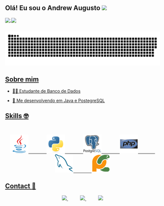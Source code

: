 ## Olá! Eu sou o Andrew Augusto <img src="https://raw.githubusercontent.com/iampavangandhi/iampavangandhi/master/gifs/Hi.gif" width="30px"></h2>
  
<div style="display: inline_block">
  <a href="https://github.com/AndrewAugusto">
  <img 
    align="center" 
    height="155" 
    src="https://github-readme-stats.vercel.app/api?username=AndrewAugusto&show_icons=true&theme=blue-green&include_all_commits=true&count_private=true"
  />
  <img 
    align="center"
    height="150" 
    src="https://github-readme-stats.vercel.app/api/top-langs/?username=AndrewAugusto&layout=compact&langs_count=7&theme=blue-green"
  />
 </div>
  
##
  
  ![Snake animation](https://github.com/AndrewAugusto/AndrewAugusto/blob/output/github-contribution-grid-snake.svg)
  
##

## Sobre mim
- 👨‍🎓 Estudante de Banco de Dados

- 🌱 Me desenvolvendo em Java e PostegreSQL

## Skills :nerd_face:
<div style="display: inline_block"><br>
  <p align="center">
  <img title="Java" height="60" src="https://raw.githubusercontent.com/devicons/devicon/master/icons/java/java-original.svg">
  &nbsp;&nbsp;&nbsp;&nbsp;&nbsp;&nbsp;&nbsp;&nbsp;&nbsp;&nbsp;&nbsp;&nbsp;&nbsp;
  <img title="Python" height="60" src="https://raw.githubusercontent.com/devicons/devicon/master/icons/python/python-original.svg">
  &nbsp;&nbsp;&nbsp;&nbsp;&nbsp;&nbsp;&nbsp;&nbsp;&nbsp;&nbsp;&nbsp;&nbsp;&nbsp;
  <img title="Postgresql" height="60" src="https://github.com/devicons/devicon/blob/master/icons/postgresql/postgresql-original-wordmark.svg">
  &nbsp;&nbsp;&nbsp;&nbsp;&nbsp;&nbsp;&nbsp;&nbsp;&nbsp;&nbsp;&nbsp;&nbsp;&nbsp;
  <img title="Php" height="60" src="https://github.com/devicons/devicon/blob/master/icons/php/php-original.svg">
  &nbsp;&nbsp;&nbsp;&nbsp;&nbsp;&nbsp;&nbsp;&nbsp;&nbsp;&nbsp;&nbsp;&nbsp;&nbsp;
  <img title="MySQL" height="60" src="https://raw.githubusercontent.com/devicons/devicon/master/icons/mysql/mysql-plain.svg">
  &nbsp;&nbsp;&nbsp;&nbsp;&nbsp;&nbsp;&nbsp;&nbsp;&nbsp;&nbsp;&nbsp;&nbsp;&nbsp;
  <img title="Pycharm" height="60" src="https://github.com/devicons/devicon/blob/master/icons/pycharm/pycharm-original.svg">
</div>
  
## Contact :iphone:
<p align="center">
    <a href="mailto:mailto:andrewaugustodiass@gmail.com">
        <img src="https://img.shields.io/badge/gmail-D14836?&style=for-the-badge&logo=gmail&logoColor=white&link=mailto:mailto:andrewaugustodiass@gmail.com">
    </a>
    &nbsp;&nbsp;&nbsp;&nbsp;&nbsp;&nbsp;&nbsp;&nbsp;&nbsp;
    <a href="https://www.linkedin.com/in/andrew-augusto-778585127/">
        <img src="https://img.shields.io/badge/linkedin-%230077B5.svg?&style=for-the-badge&logo=linkedin&logoColor=white&link=mailto:https://www.linkedin.com/in/andrew-augusto-778585127/">
    </a>
    &nbsp;&nbsp;&nbsp;&nbsp;&nbsp;&nbsp;&nbsp;&nbsp;&nbsp;
    <a href="https://discords.com/bio/p/andrewaugusto" target="_blank"><img src="https://img.shields.io/badge/Discord-7289DA?style=for-the-badge&logo=discord&logoColor=white" target="_blank">
    </a> 
</p>
